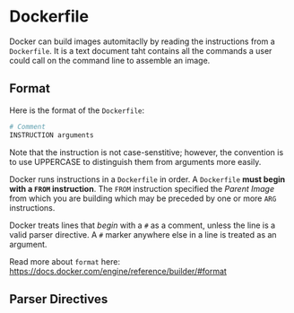 # Dockerfile

Docker can build images automitaclly by reading the instructions from a `Dockerfile`. It is a text document taht contains all the commands a user could call on the command line to assemble an image.

## Format

Here is the format of the `Dockerfile`:

```dockerfile
# Comment
INSTRUCTION arguments
```

Note that the instruction is not case-senstitive; however, the convention is to use UPPERCASE to distinguish them from arguments more easily.

Docker runs instructions in a `Dockerfile` in order. A `Dockerfile` **must begin with a `FROM` instruction**. The `FROM` instruction specified the _Parent Image_ from which you are building which may be preceded by one or more `ARG` instructions.

Docker treats lines that _begin_ with a `#` as a comment, unless the line is a valid parser directive. A `#` marker anywhere else in a line is treated as an argument.

Read more about `format` here: <https://docs.docker.com/engine/reference/builder/#format>

## Parser Directives